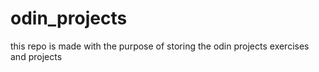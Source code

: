 # odin_projects
this repo is made with the purpose of storing the odin projects exercises and projects
